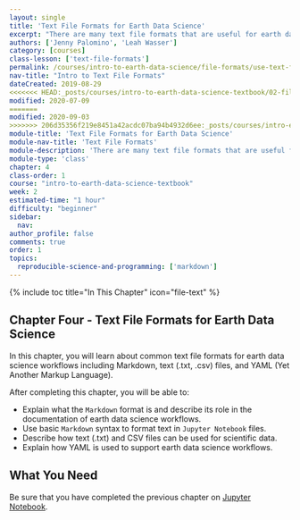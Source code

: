 ```yaml
---
layout: single
title: 'Text File Formats for Earth Data Science'
excerpt: "There are many text file formats that are useful for earth data science workflows including Markdown, text (.txt, .csv) files, and YAML (Yet Another Markup Language). Learn about these common text file formats for earth data science workflows."
authors: ['Jenny Palomino', 'Leah Wasser']
category: [courses]
class-lesson: ['text-file-formats']
permalink: /courses/intro-to-earth-data-science/file-formats/use-text-files/
nav-title: "Intro to Text File Formats"
dateCreated: 2019-08-29
<<<<<<< HEAD:_posts/courses/intro-to-earth-data-science-textbook/02-file-formats-eds/04-text-file-formats-eds/2019-08-29-text-file-formats-01-intro-text-file-formats.md
modified: 2020-07-09
=======
modified: 2020-09-03
>>>>>>> 206d35356f219e8451a42acdc07ba94b4932d6ee:_posts/courses/intro-eds-textbook/02-file-formats-eds/04-text-file-formats-eds/2019-08-29-text-file-formats-01-intro-text-file-formats.md
module-title: 'Text File Formats for Earth Data Science'
module-nav-title: 'Text File Formats'
module-description: 'There are many text file formats that are useful for earth data science workflows including Markdown, text (.txt, .csv) files, and YAML (Yet Another Markup Language). Learn about these common text file formats for earth data science workflows.'
module-type: 'class'
chapter: 4
class-order: 1
course: "intro-to-earth-data-science-textbook"
week: 2
estimated-time: "1 hour"
difficulty: "beginner"
sidebar:
  nav:
author_profile: false
comments: true
order: 1
topics:
  reproducible-science-and-programming: ['markdown']
---
```


{% include toc title="In This Chapter" icon="file-text" %}

<div class='notice--success' markdown="1">

## <i class="fa fa-ship" aria-hidden="true"></i> Chapter Four - Text File Formats for Earth Data Science

In this chapter, you will learn about common text file formats for earth data science workflows including Markdown, text (.txt, .csv) files, and YAML (Yet Another Markup Language). 

After completing this chapter, you will be able to:

* Explain what the `Markdown` format is and describe its role in the documentation of earth data science workflows.
* Use basic `Markdown` syntax to format text in `Jupyter Notebook` files.
* Describe how text (.txt) and CSV files can be used for scientific data.
* Explain how YAML is used to support earth data science workflows.


## <i class="fa fa-check-square-o fa-2" aria-hidden="true"></i> What You Need

Be sure that you have completed the previous chapter on <a href="{{ site.url }}/courses/intro-to-earth-data-science/open-reproducible-science/jupyter-python/">Jupyter Notebook</a>.

</div>
